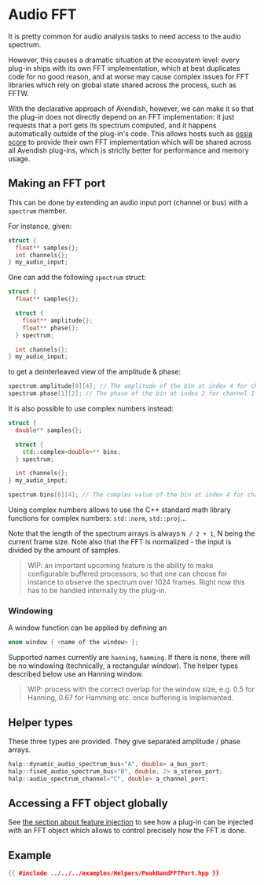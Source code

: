 # Audio FFT

It is pretty common for audio analysis tasks to need access to the audio spectrum.

However, this causes a dramatic situation at the ecosystem level: every plug-in ships with its own FFT 
implementation, which at best duplicates code for no good reason, and at worse may cause complex 
issues for FFT libraries which rely on global state shared across the process, such as FFTW.

With the declarative approach of Avendish, however, we can make it so that the plug-in does not 
directly depend on an FFT implementation: it just requests that a port gets its spectrum computed, and it happens 
automatically outside of the plug-in's code. This allows hosts such as [ossia score](https://ossia.io) to provide 
their own FFT implementation which will be shared across all Avendish plug-ins, which is strictly better for performance
and memory usage.

## Making an FFT port
This can be done by extending an audio input port (channel or bus) with a `spectrum` member.

For instance, given:

```cpp
struct {
  float** samples{};
  int channels{};
} my_audio_input;
```

One can add the following `spectrum` struct:

```cpp
struct {
  float** samples{};

  struct {
    float** amplitude{};
    float** phase{};
  } spectrum;

  int channels{};
} my_audio_input;
```

to get a deinterleaved view of the amplitude & phase: 

```cpp
spectrum.amplitude[0][4]; // The amplitude of the bin at index 4 for channel 0
spectrum.phase[1][2]; // The phase of the bin at index 2 for channel 1
```

It is also possible to use complex numbers instead:

```cpp
struct {
  double** samples{};

  struct {
    std::complex<double>** bins;
  } spectrum;

  int channels{};
} my_audio_input;
```

```cpp
spectrum.bins[0][4]; // The complex value of the bin at index 4 for channel 0
```

Using complex numbers allows to use the C++ standard math library functions for complex numbers: `std::norm`, `std::proj`...

Note that the length of the spectrum arrays is always `N / 2 + 1`, N being the current frame size. Note also that the FFT is normalized - the input is divided by the amount of samples.

> WIP: an important upcoming feature is the ability to make configurable buffered processors, so that 
> one can choose for instance to observe the spectrum over 1024 frames. Right now this has to be handled internally by the plug-in.

### Windowing

A window function can be applied by defining an 

```cpp
enum window { <name of the window> };
```

Supported names currently are `hanning`, `hamming`. If there is none, there will be no windowing (technically, a rectangular window). The helper types described below use an Hanning window.

> WIP: process with the correct overlap for the window size, e.g. 0.5 for Hanning, 0.67 for Hamming etc. once buffering is implemented.

## Helper types

These three types are provided. They give separated amplitude / phase arrays.
```cpp
halp::dynamic_audio_spectrum_bus<"A", double> a_bus_port;
halp::fixed_audio_spectrum_bus<"B", double, 2> a_stereo_port;
halp::audio_spectrum_channel<"C", double> a_channel_port;
```

## Accessing a FFT object globally

See [the section about feature injection](../advanced/fft.md) to see how a plug-in can be injected with an FFT object which allows to control precisely how the FFT is done.

## Example

```cpp
{{ #include ../../../examples/Helpers/PeakBandFFTPort.hpp }}
```